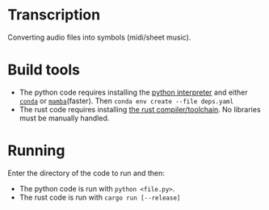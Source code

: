 # Transcription

Converting audio files into symbols (midi/sheet music).

# Build tools

- The python code requires installing the [python interpreter](https://www.python.org/downloads/) and either [`conda`](https://docs.anaconda.com/miniconda/) or [`mamba`](https://mamba.readthedocs.io/en/latest/installation/micromamba-installation.html)(faster). Then `conda env create --file deps.yaml`
- The rust code requires installing [the rust compiler/toolchain](`https://www.rust-lang.org/tools/install`). No libraries must be manually handled.

# Running

Enter the directory of the code to run and then:
- The python code is run with `python <file.py>`.
- The rust code is run with `cargo run [--release]`